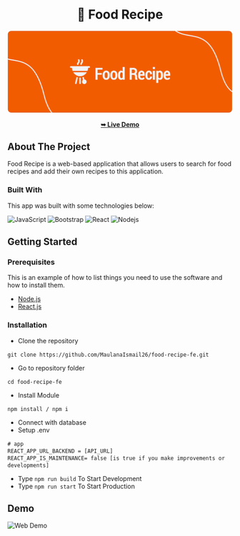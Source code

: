 <!-- HEADER -->
<div align="center">

# 🥗 Food Recipe

</div>

<!-- BANNER -->
![Web Demo](./website-demo-image/banner-icon.png "Banner Icon")

<div align="center">

<a href="https://food-recipe-mocha.vercel.app/" align="center"><strong>➥ Live Demo</strong></a> 

</div>

<!-- CONTENT -->
<!-- About The Project -->
## About The Project
Food Recipe is a web-based application that allows users to search for food recipes and add their own recipes to this application.

### Built With
This app was built with some technologies below:
<br />

![JavaScript](https://img.shields.io/badge/JavaScript-F7DF1E?style=for-the-badge&logo=javascript&logoColor=black "JavaScript")
![Bootstrap](https://img.shields.io/badge/Bootstrap-563D7C?style=for-the-badge&logo=bootstrap&logoColor=white "Bootstrap")
![React](https://img.shields.io/badge/React-20232A?style=for-the-badge&logo=react&logoColor=61DAFB "React")
![](https://img.shields.io/badge/Node.js-43853D?style=for-the-badge&logo=node.js&logoColor=white "Nodejs")

<!-- Getting Started -->
## Getting Started

### Prerequisites

This is an example of how to list things you need to use the software and how to install them.

* [Node.js](https://nodejs.org/en/download/)
* [React.js](https://reactjs.org/docs/create-a-new-react-app.html)

### Installation

- Clone the repository
```
git clone https://github.com/MaulanaIsmail26/food-recipe-fe.git
```
- Go to repository folder
```
cd food-recipe-fe
```
- Install Module
```
npm install / npm i
```
- Connect with database
- Setup .env
```env
# app
REACT_APP_URL_BACKEND = [API_URL]
REACT_APP_IS_MAINTENANCE= false [is true if you make improvements or developments]
```
- Type `npm run build` To Start Development
- Type `npm run start` To Start Production

<!-- ### Setup .env example

Create .env file in your root project folder.

```env
# app
NEXT_PUBLIC_BACKEND_URL = [API_URL]
``` -->

<!-- Contributing -->
<!-- ## Contributing

Contributions are what make the open source community such an amazing place to be learn, inspire, and create. Any contributions you make are **greatly appreciated**.

1. Fork the Project
2. Create your Feature Branch (`git checkout -b feature/AmazingFeature`)
3. Commit your Changes (`git commit -m 'Add some AmazingFeature'`)
4. Push to the Branch (`git push origin feature/AmazingFeature`)
5. Open a Pull Request -->

<!-- Demo -->
## Demo

![Web Demo](./website-demo-image/image-demo.png "Image Demo")
